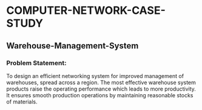 # COMPUTER-NETWORK-CASE-STUDY
## Warehouse-Management-System


### Problem Statement:

To design an efficient networking system for improved management of warehouses,
spread across a region. The most effective warehouse system products raise the operating
performance which leads to more productivity. It ensures smooth production operations by
maintaining reasonable stocks of materials.
